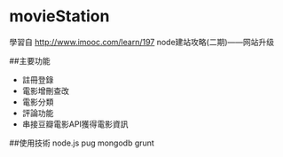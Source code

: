 # movieStation
學習自
http://www.imooc.com/learn/197
node建站攻略(二期)——网站升级

##主要功能
- 註冊登錄
- 電影增刪查改
- 電影分類
- 評論功能
- 串接豆瓣電影API獲得電影資訊

##使用技術
node.js  pug  mongodb  grunt

